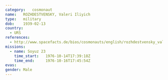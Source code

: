 ```yaml
---
category:	cosmonaut
name:	ROZHDESTVENSKY, Valeri Iliyich 
type:	military
dob:	1939-02-13
country:
  - URS
references:
  - http://www.spacefacts.de/bios/cosmonauts/english/rozhdestvensky_valeri.htm
missions:
  - name: Soyuz 23
    time_start:   1976-10-14T17:39:18Z
    time_end:     1976-10-16T17:45:54Z
evas:
gender:	Male
---
```

